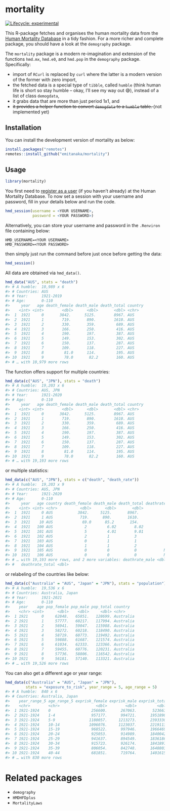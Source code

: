 
<!-- README.md is generated from README.Rmd. Please edit that file -->

# mortality

<!-- badges: start -->

[![Lifecycle:
experimental](https://img.shields.io/badge/lifecycle-experimental-orange.svg)](https://lifecycle.r-lib.org/articles/stages.html#experimental)
<!-- badges: end -->

This R-package fetches and organises the human mortality data from the
[Human Mortality Database](mortality.org) in a tidy fashion. For a more
richer and complete package, you should have a look at the `demography`
package.

The `mortality` package is a modern re-imagination and extension of the
functions `hmd.mx`, `hmd.e0`, and `hmd.pop` in the `demography` package.
Specifically:

-   import of `RCurl` is replaced by `curl` where the latter is a modern
    version of the former with zero import,
-   the fetched data is a special type of `tibble`, called `humble`
    (think human life is short so stay humble – okay, I’ll see my way
    out 😅), instead of a list of class `demogdata`,
-   it grabs data that are more than just period 1x1, and
-   <strike>it provides a helper function to convert `demogdata` to a
    `humble` table. </strike> (not implemented yet)

## Installation

You can install the development version of mortality as below:

``` r
install.packages("remotes")
remotes::install_github("emitanaka/mortality")
```

## Usage

``` r
library(mortality)
```

You first need to [register as a
user](https://www.mortality.org/mp/auth.pl) (if you haven’t already) at
the Human Mortality Database. To now set a session with your username
and password, fill in your details below and run the code.

``` r
hmd_session(username = <YOUR USERNAME>,
            password = <YOUR PASSWORD>)
```

Alternatively, you can store your username and password in the
`.Renviron` file containing below:

    HMD_USERNAME=<YOUR USERNAME>
    HMD_PASSWORD=<YOUR PASSWORD>

then simply just run the command before just once before getting the
data:

``` r
hmd_session()
```

All data are obtained via `hmd_data()`.

``` r
hmd_data("AUS", stats = "death")
#> # A humble:  10,989 x 6
#> # Countries: AUS
#> # Year:      1921-2019
#> # Age:       0-110
#>     year   age death_female death_male death_total country
#>    <int> <int>        <dbl>      <dbl>       <dbl> <chr>  
#>  1  1921     0       3842.      5125.        8967. AUS    
#>  2  1921     1        719.       890.        1610. AUS    
#>  3  1921     2        330.       359.         689. AUS    
#>  4  1921     3        166.       250.         416. AUS    
#>  5  1921     4        190.       197.         387. AUS    
#>  6  1921     5        149.       153.         302. AUS    
#>  7  1921     6        150.       137.         287. AUS    
#>  8  1921     7        109.       118.         227. AUS    
#>  9  1921     8         81.0      114.         195. AUS    
#> 10  1921     9         78.0       82.2        160. AUS    
#> # … with 10,979 more rows
```

The function offers support for multiple countries:

``` r
hmd_data(c("AUS", "JPN"), stats = "death")
#> # A humble:  19,203 x 6
#> # Countries: AUS, JPN
#> # Year:      1921-2020
#> # Age:       0-110
#>     year   age death_female death_male death_total country
#>    <int> <int>        <dbl>      <dbl>       <dbl> <chr>  
#>  1  1921     0       3842.      5125.        8967. AUS    
#>  2  1921     1        719.       890.        1610. AUS    
#>  3  1921     2        330.       359.         689. AUS    
#>  4  1921     3        166.       250.         416. AUS    
#>  5  1921     4        190.       197.         387. AUS    
#>  6  1921     5        149.       153.         302. AUS    
#>  7  1921     6        150.       137.         287. AUS    
#>  8  1921     7        109.       118.         227. AUS    
#>  9  1921     8         81.0      114.         195. AUS    
#> 10  1921     9         78.0       82.2        160. AUS    
#> # … with 19,193 more rows
```

or multiple statistics:

``` r
hmd_data(c("AUS", "JPN"), stats = c("death", "death_rate"))
#> # A humble:  19,203 x 9
#> # Countries: AUS, JPN
#> # Year:      1921-2020
#> # Age:       0-110
#>     year   age country death_female death_male death_total deathrate_female
#>    <int> <int> <chr>          <dbl>      <dbl>       <dbl>            <dbl>
#>  1  1921     0 AUS           3842.     5125.       8967.            0.0600 
#>  2  1921     1 AUS            719.      890.       1610.            0.0121 
#>  3  1921    10 AUS             69.0      85.2       154.            0.00125
#>  4  1921   100 AUS              2         6.02        8.02          0.170  
#>  5  1921   101 AUS              5         4.01        9.01          0.560  
#>  6  1921   102 AUS              2         1           3             0.453  
#>  7  1921   103 AUS              0         1           1             0      
#>  8  1921   104 AUS              1         1           2             1.04   
#>  9  1921   105 AUS              0         0           0            NA      
#> 10  1921   106 AUS              0         0           0            NA      
#> # … with 19,193 more rows, and 2 more variables: deathrate_male <dbl>,
#> #   deathrate_total <dbl>
```

or relabeling of the countries like below:

``` r
hmd_data(c("Australia" = "AUS", "Japan" = "JPN"), stats = "population")
#> # A humble:  19,536 x 6
#> # Countries: Australia, Japan
#> # Year:      1921-2021
#> # Age:       0-110
#>    year    age pop_female pop_male pop_total country  
#>    <chr> <int>      <dbl>    <dbl>     <dbl> <chr>    
#>  1 1921      0     62848.   65851.   128699. Australia
#>  2 1921      1     57777.   60217.   117994. Australia
#>  3 1921      2     56941.   59047.   115988. Australia
#>  4 1921      3     58272.   60218.   118490. Australia
#>  5 1921      4     58719.   60773.   119492. Australia
#>  6 1921      5     59888.   61687.   121574. Australia
#>  7 1921      6     61034.   62333.   123366. Australia
#>  8 1921      7     59455.   60776.   120231. Australia
#>  9 1921      8     57736.   58806.   116542. Australia
#> 10 1921      9     56181.   57140.   113321. Australia
#> # … with 19,526 more rows
```

You can also get a different age or year range:

``` r
hmd_data(c("Australia" = "AUS", "Japan" = "JPN"), 
         stats = "exposure_to_risk", year_range = 5, age_range = 5)
#> # A humble:  840 x 6
#> # Countries: Australia, Japan
#>    year_range_5 age_range_5 exprisk_female exprisk_male exprisk_total country  
#>    <chr>        <chr>                <dbl>        <dbl>         <dbl> <chr>    
#>  1 1921-1924    0                  256600.      267063.       523663. Australia
#>  2 1921-1924    1-4                957177.      994721.      1951898. Australia
#>  3 1921-1924    5-9               1180057.     1213273.      2393330. Australia
#>  4 1921-1924    10-14             1096076.     1123037.      2219113. Australia
#>  5 1921-1924    15-19              968522.      997946.      1966469. Australia
#>  6 1921-1924    20-24              925053.      914989.      1840042. Australia
#>  7 1921-1924    25-29              941637.      894549.      1836186. Australia
#>  8 1921-1924    30-34              915723.      926174.      1841897. Australia
#>  9 1921-1924    35-39              806054.      842748.      1648803. Australia
#> 10 1921-1924    40-44              681851.      719764.      1401615. Australia
#> # … with 830 more rows
```

# Related packages

-   `demography`
-   `HMDHFDplus`
-   `MortalityLaws`
